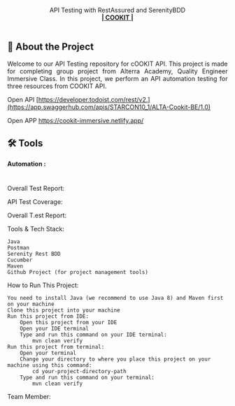 
  <p align="center">
    API Testing with RestAssured and SerenityBDD
    <br />
    <a href="https://cookit-immersive.netlify.app/"><strong>| COOKIT |</strong></a>
    <br />
    <br />
  </p>
</div>

## 📑 About the Project
<p align="justify">Welcome to our API Testing repository for cOOKIT API. This project is made for completing group project from Alterra Academy, Quality Engineer Immersive Class. In this project, we perform an API automation testing for three resources from COOKIT API. </p>

Open API [https://developer.todoist.com/rest/v2.](https://app.swaggerhub.com/apis/STARCON10_1/ALTA-Cookit-BE/1.0)

Open APP https://cookit-immersive.netlify.app/

## 🛠 Tools

**Automation :**

#
Overall Test Report:


API Test Coverage:



Overall T.est Report:

Tools & Tech Stack:

    Java
    Postman
    Serenity Rest BDD
    Cucumber
    Maven
    Github Project (for project management tools)

How to Run This Project:

    You need to install Java (we recommend to use Java 8) and Maven first on your machine
    Clone this project into your machine
    Run this project from IDE:
        Open this project from your IDE
        Open your IDE terminal
        Type and run this command on your IDE terminal:
            mvn clean verify
    Run this project from terminal:
        Open your terminal
        Change your directory to where you place this project on your machine using this command:
            cd your-project-directory-path
        Type and run this command on your terminal:
            mvn clean verify

Team Member:

    
